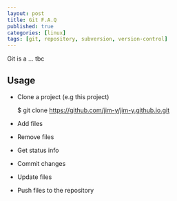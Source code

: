 ```yaml
---
layout: post
title: Git F.A.Q
published: true
categories: [linux]
tags: [git, repository, subversion, version-control]
---
```


Git is a ... tbc

## Usage

* Clone a project (e.g this project)

    $ git clone https://github.com/jim-y/jim-y.github.io.git

* Add files
* Remove files
* Get status info
* Commit changes
* Update files
* Push files to the repository